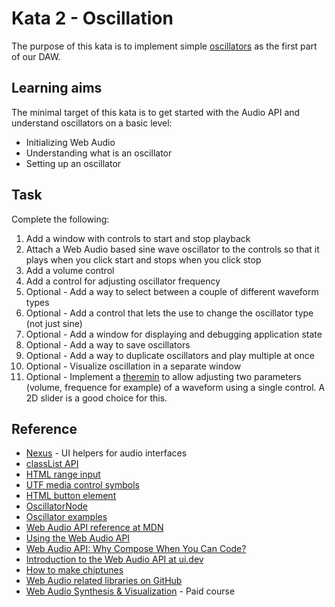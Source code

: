 # Kata 2 - Oscillation

The purpose of this kata is to implement simple [oscillators](https://en.wikipedia.org/wiki/Oscillation) as the first part of our DAW.

## Learning aims

The minimal target of this kata is to get started with the Audio API and understand oscillators on a basic level:

* Initializing Web Audio
* Understanding what is an oscillator
* Setting up an oscillator

## Task

Complete the following:

1. Add a window with controls to start and stop playback
2. Attach a Web Audio based sine wave oscillator to the controls so that it plays when you click start and stops when you click stop
3. Add a volume control
4. Add a control for adjusting oscillator frequency
5. Optional - Add a way to select between a couple of different waveform types
6. Optional - Add a control that lets the use to change the oscillator type (not just sine)
7. Optional - Add a window for displaying and debugging application state
8. Optional - Add a way to save oscillators
9. Optional - Add a way to duplicate oscillators and play multiple at once
10. Optional - Visualize oscillation in a separate window
11. Optional - Implement a [theremin](https://en.wikipedia.org/wiki/Theremin) to allow adjusting two parameters (volume, frequence for example) of a waveform using a single control. A 2D slider is a good choice for this.

## Reference

* [Nexus](https://nexus-js.github.io/ui/) - UI helpers for audio interfaces
* [classList API](https://developer.mozilla.org/en-US/docs/Web/API/Element/classList)
* [HTML range input](https://developer.mozilla.org/en-US/docs/Web/HTML/Element/input/range)
* [UTF media control symbols](https://en.wikipedia.org/wiki/Media_control_symbols)
* [HTML button element](https://developer.mozilla.org/en-US/docs/Web/HTML/Element/button)
* [OscillatorNode](https://developer.mozilla.org/en-US/docs/Web/API/OscillatorNode)
* [Oscillator examples](https://codepen.io/jonoliver/pen/NoawPv)
* [Web Audio API reference at MDN](https://developer.mozilla.org/en-US/docs/Web/API/Web_Audio_API)
* [Using the Web Audio API](https://developer.mozilla.org/en-US/docs/Web/API/Web_Audio_API/Using_Web_Audio_API)
* [Web Audio API: Why Compose When You Can Code?](https://www.toptal.com/web/web-audio-api-tutorial)
* [Introduction to the Web Audio API at ui.dev](https://ui.dev/web-audio-api)
* [How to make chiptunes](https://soundation.com/music-genres/how-to-make-chiptunes)
* [Web Audio related libraries on GitHub](https://github.com/topics/webaudio-api?l=javascript)
* [Web Audio Synthesis & Visualization](https://frontendmasters.com/courses/web-audio/) - Paid course
